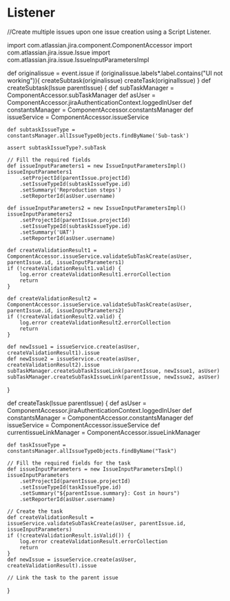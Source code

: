 
# Listener
//Create multiple issues upon one issue creation using a Script Listener.

import com.atlassian.jira.component.ComponentAccessor
import com.atlassian.jira.issue.Issue
import com.atlassian.jira.issue.IssueInputParametersImpl

def originalissue = event.issue
if (originalissue.labels*.label.contains("UI not working")){
    createSubtask(originalissue)
    createTask(originalIssue)
}
def createSubtask(Issue parentIssue) {
    def subTaskManager = ComponentAccessor.subTaskManager
    def asUser = ComponentAccessor.jiraAuthenticationContext.loggedInUser
    def constantsManager = ComponentAccessor.constantsManager
    def issueService = ComponentAccessor.issueService

    def subtaskIssueType = constantsManager.allIssueTypeObjects.findByName('Sub-task')

    assert subtaskIssueType?.subTask

    // Fill the required fields
    def issueInputParameters1 = new IssueInputParametersImpl()
    issueInputParameters1
        .setProjectId(parentIssue.projectId)
        .setIssueTypeId(subtaskIssueType.id)
        .setSummary('Reproduction steps')
        .setReporterId(asUser.username)

    def issueInputParameters2 = new IssueInputParametersImpl()
    issueInputParameters2
        .setProjectId(parentIssue.projectId)
        .setIssueTypeId(subtaskIssueType.id)
        .setSummary('UAT')
        .setReporterId(asUser.username)

    def createValidationResult1 = ComponentAccessor.issueService.validateSubTaskCreate(asUser, parentIssue.id, issueInputParameters1)
    if (!createValidationResult1.valid) {
        log.error createValidationResult1.errorCollection
        return
    }

    def createValidationResult2 = ComponentAccessor.issueService.validateSubTaskCreate(asUser, parentIssue.id, issueInputParameters2)
    if (!createValidationResult2.valid) {
        log.error createValidationResult2.errorCollection
        return
    }

    def newIssue1 = issueService.create(asUser, createValidationResult1).issue
    def newIssue2 = issueService.create(asUser, createValidationResult2).issue
    subTaskManager.createSubTaskIssueLink(parentIssue, newIssue1, asUser)
    subTaskManager.createSubTaskIssueLink(parentIssue, newIssue2, asUser)
}

def createTask(Issue parentIssue) {
    def asUser = ComponentAccessor.jiraAuthenticationContext.loggedInUser
    def constantsManager = ComponentAccessor.constantsManager
    def issueService = ComponentAccessor.issueService
    def currentissueLinkManager = ComponentAccessor.issueLinkManager

    def taskIssueType = constantsManager.allIssueTypeObjects.findByName("Task")

    // Fill the required fields for the task
    def issueInputParameters = new IssueInputParametersImpl()
    issueInputParameters
        .setProjectId(parentIssue.projectId)
        .setIssueTypeId(taskIssueType.id)
        .setSummary("${parentIssue.summary}: Cost in hours")
        .setReporterId(asUser.username)

    // Create the task
    def createValidationResult = issueService.validateSubTaskCreate(asUser, parentIssue.id, issueInputParameters)
    if (!createValidationResult.isValid()) {
        log.error createValidationResult.errorCollection
        return
    }
    def newIssue = issueService.create(asUser, createValidationResult).issue

    // Link the task to the parent issue
}